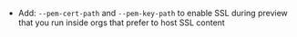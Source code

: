 * Add: `--pem-cert-path` and `--pem-key-path` to enable SSL during preview that you run inside orgs that prefer to host SSL content
